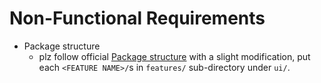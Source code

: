 # Non-Functional Requirements

* Package structure
  * plz follow official [Package structure](https://docs.flutter.dev/app-architecture/case-study#package-structure) with a slight modification, put each `<FEATURE NAME>/`s in `features/` sub-directory under `ui/`.
